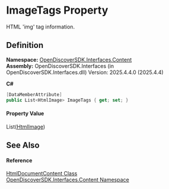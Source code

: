 # ImageTags Property


HTML 'img' tag information.



## Definition
**Namespace:** <a href="79f11d04-c275-b915-db5b-ab2227989555">OpenDiscoverSDK.Interfaces.Content</a>  
**Assembly:** OpenDiscoverSDK.Interfaces (in OpenDiscoverSDK.Interfaces.dll) Version: 2025.4.4.0 (2025.4.4)

**C#**
``` C#
[DataMemberAttribute]
public List<HtmlImage> ImageTags { get; set; }
```



#### Property Value
List(<a href="e0ae2984-7bfb-211a-cf25-800b09241444">HtmlImage</a>)

## See Also


#### Reference
<a href="9e724f95-10b9-9a29-698d-9d88a616d5e0">HtmlDocumentContent Class</a>  
<a href="79f11d04-c275-b915-db5b-ab2227989555">OpenDiscoverSDK.Interfaces.Content Namespace</a>  
